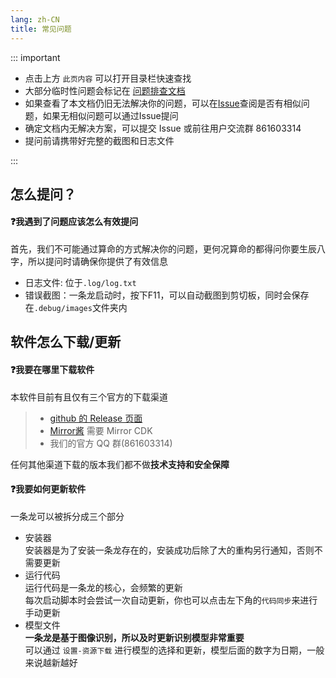```yaml
---
lang: zh-CN
title: 常见问题
---
```


::: important

- 点击上方 `此页内容` 可以打开目录栏快速查找
- 大部分临时性问题会标记在 [问题排查文档](https://www.kdocs.cn/l/cbSJUUNotJ3Z)  
- 如果查看了本文档仍旧无法解决你的问题，可以在[Issue](https://github.com/OneDragon-Anything/ZenlessZoneZero-OneDragon/issues)查阅是否有相似问题，如果无相似问题可以通过Issue提问  
- 确定文档内无解决方案，可以提交 Issue 或前往用户交流群 861603314
- 提问前请携带好完整的截图和日志文件

:::

## 怎么提问？

#### ❓我遇到了问题应该怎么有效提问  
首先，我们不可能通过算命的方式解决你的问题，更何况算命的都得问你要生辰八字，所以提问时请确保你提供了有效信息
- 日志文件: 位于`.log/log.txt`
- 错误截图：一条龙启动时，按下F11，可以自动截图到剪切板，同时会保存在`.debug/images`文件夹内

## 软件怎么下载/更新

#### ❓我要在哪里下载软件
本软件目前有且仅有三个官方的下载渠道

> - [github 的 Release 页面](https://github.com/OneDragon-Anything/ZenlessZoneZero-OneDragon/releases) 
> - [Mirror酱](https://mirrorchyan.com/zh/projects?rid=ZZZ-OneDragon&source=zzzgh-release) 需要 Mirror CDK
> - 我们的官方 QQ 群(861603314)

任何其他渠道下载的版本我们都不做**技术支持和安全保障**

#### ❓我要如何更新软件
一条龙可以被拆分成三个部分
- 安装器  
安装器是为了安装一条龙存在的，安装成功后除了大的重构另行通知，否则不需要更新  
- 运行代码  
运行代码是一条龙的核心，会频繁的更新  
每次启动脚本时会尝试一次自动更新，你也可以点击左下角的`代码同步`来进行手动更新
- 模型文件  
**一条龙是基于图像识别，所以及时更新识别模型非常重要**  
可以通过 `设置-资源下载` 进行模型的选择和更新，模型后面的数字为日期，一般来说越新越好  

